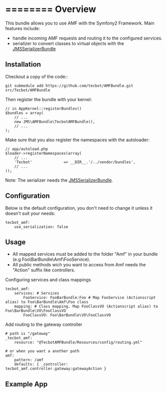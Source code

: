========
Overview
========

This bundle allows you to use AMF with the Symfony2 Framework.
Main features include:

- handle incoming AMF requests and routing it to the configured services.
- serializer to convert classes to virtual objects with the [JMSSerializerBundle][1]

Installation
------------
Checkout a copy of the code::

    git submodule add https://github.com/tecbot/AMFBundle.git src/Tecbot/AMFBundle

Then register the bundle with your kernel:

    // in AppKernel::registerBundles()
    $bundles = array(
        // ...
        new JMS\AMFBundle\TecbotAMFBundle(),
        // ...
    );

Make sure that you also register the namespaces with the autoloader:

    // app/autoload.php
    $loader->registerNamespaces(array(
        // ...
        'Tecbot'              => __DIR__.'/../vendor/bundles',
        // ...
    ));

Note: The serializer needs the [JMSSerializerBundle][1].

Configuration
-------------
Below is the default configuration, you don't need to change it unless it doesn't
suit your needs:

    tecbot_amf:
        use_serialization: false

Usage
-----

- All mapped services must be added to the folder "Amf" in your bundle (e.g Foo\BarBundle\Amf\FooService).
- All public methods wich you want to access from Amf needs the "Action" suffix like controllers.

Configuring services and class mappings

    tecbot_amf:
        services: # Services
            FooService: FooBarBundle:Foo # Map FooService (Actionscript alias) to Foo\BarBundle\Amf\Foo class
        mapping: # Class mapping. Map FooClassVO (Actionscript alias) to Foo\BarBundle\VO\FooClassVO
            FooClassVO: Foo\BarBundle\VO\FooClassVO

Add routing to the gateway controller

    # path is "/gateway"
    _tecbot_amf:
        resource: "@TecbotAMFBundle/Resources/config/routing.yml"

    # or when you want a another path
    amf:
        pattern: /amf
        defaults: { _controller: tecbot_amf.controller.gateway:gatewayAction }

Example App
-----------

[1]: https://github.com/tecbot/JMSSerializerBundle